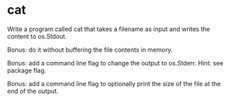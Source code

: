 # cat

Write a program called cat that takes a filename as input and writes the
content to os.Stdout.

Bonus: do it without buffering the file contents in memory.

Bonus: add a command line flag to change the output to os.Stderr. Hint: see
package flag.

Bonus: add a command line flag to optionally print the size of the file at the
end of the output.
